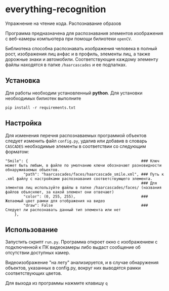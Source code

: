 # everything-recognition
Упражнение на чтение кода. Распознавание образов

Программа предназначена для распознавания элементов изображения с веб-камеры компьютера при помощи билиотеки `openCV`.

Библиотека способна распознавать изображения человека в полный рост, изображения лиц анфас и в профиль, элементы лиц, а также дорожные знаки и автомобили. Соответствующие каждому элементу файлы находятся в папке `/haarcascades` и ее подпапках.

## Установка

Для работы необходим установленный **python**. Для установки необходимых билиотек выполните

    pip install -r requirements.txt

## Настройка

Для изменения перечня распознаваемых программой объектов следует изменить файл `config.py`, удалив или добавив в словарь `CASCADES` необходимые элементы в соответствии со следующим форматом:

    "Smile": {                                                  ### Ключ может быть любым, в файле по умолчанию ключи обозначают разновидности обнаруживаемых объектов.
            "path": "haarcascades/faces/haarcascade_smile.xml", ### Путь к .xml файлу с настройками распознавания соответствующего элемента.
                                                                ### Для элментов лиц используйте файлы в папке /haarcascades/faces/ (названия файлов объясняют, за какой элемент они отвечают)
            "color": (0, 255, 255),                             ### Желаемый цвет рамки для отображения на видео
            "draw": False                                       ### Следует ли распознавать данный тип элемента или нет
        },



## Использование

Запустить скрипт `run.py`. Программа откроет окно с изображением с подключенной к ПК видеокамеры либо выдаст сообщение об отсутствии доступных камер.

Видеоизображение "на лету" анализируется, и в случае обнаружения объектов, указанных в config.py, вокруг них выводятся рамки соответствующих цветов.

Для выхода из программы нажмите клавишу `q`
